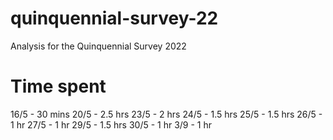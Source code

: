 # quinquennial-survey-22
Analysis for the Quinquennial Survey 2022

# Time spent
16/5 - 30 mins
20/5 - 2.5 hrs
23/5 - 2 hrs
24/5 - 1.5 hrs
25/5 - 1.5 hrs
26/5 - 1 hr
27/5 - 1 hr
29/5 - 1.5 hrs
30/5 - 1 hr
3/9 - 1 hr



